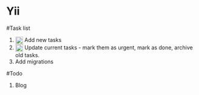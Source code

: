 # Yii
#Task list 
  1. <img class="emoji" title=":white_check_mark:" alt=":white_check_mark:" src="https://assets-cdn.github.com/images/icons/emoji/unicode/2705.png" height="20" width="20" align="absmiddle"> Add new tasks 
  2. <img class="emoji" title=":white_check_mark:" alt=":white_check_mark:" src="https://assets-cdn.github.com/images/icons/emoji/unicode/2705.png" height="20" width="20" align="absmiddle"> Update current tasks - mark them as urgent, mark as done, archive old tasks.
  3. Add migrations
  
#Todo
1. Blog  
